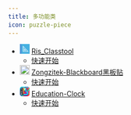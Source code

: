 ```yaml
---
title: 多功能类
icon: puzzle-piece
---
```


- <img src="https://raw.githubusercontent.com/Ris-Soft/Ris_ClassTool/refs/heads/RisClassTool_Alpha/Main/logo.png" width="20" height="20"> [Ris_Classtool](/multi-function/ris_classtool/index.md)
  - <i class="fa-solid fa-signs-post"></i> [快速开始](/multi-function/ris_classtool/get-started.md)
- <img src="https://raw.githubusercontent.com/STBBRD/ZongziTEK-Blackboard-Sticker/master/ZongziTEK_Blackboard_Sticker/%E9%BB%91%E6%9D%BF%E8%B4%B4.png" width="20" height="20"> [Zongzitek-Blackboard黑板贴](/multi-function/zongzitek-blackboard-sticker/index.md)
  - <i class="fa-solid fa-signs-post"></i> [快速开始](/multi-function/zongzitek-blackboard-sticker/get-started.md)
- <img src="https://github.com/Return-Log/Education-Clock/blob/master/icon/icon.PNG?raw=true" width="20" height="20"> [Education-Clock](/multi-function/education-clock/index.md)
  - <i class="fa-solid fa-signs-post"></i> [快速开始](/multi-function/education-clock/get-started.md)